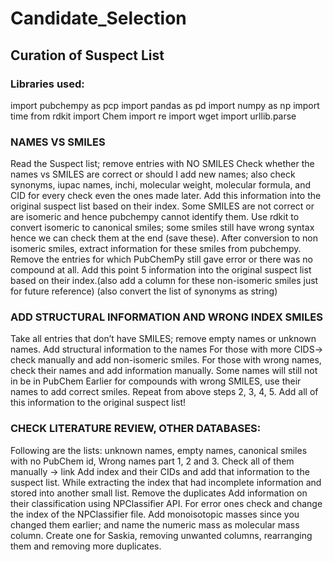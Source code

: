 # Candidate_Selection
## Curation of Suspect List
### Libraries used:
import pubchempy as pcp
import pandas as pd
import numpy as np
import time
from rdkit import Chem
import re
import wget
import urllib.parse

### NAMES VS SMILES
Read the Suspect list; remove entries with NO SMILES
Check whether the names vs SMILES are correct or should I add new names; also check synonyms, iupac names, inchi, molecular weight, molecular formula, and CID for every check even the ones made later.
Add this information into the original suspect list based on their index.
Some SMILES are not correct or are isomeric and hence pubchempy cannot identify them. Use rdkit to convert isomeric to canonical smiles; some smiles still have wrong syntax hence we can check them at the end (save these). After conversion to non isomeric smiles, extract information for these smiles from pubchempy.
Remove the entries for which PubChemPy still gave error or there was no compound at all.
Add this point 5 information into the original suspect list based on their index.(also add a column for these non-isomeric smiles just for future reference) (also convert the list of synonyms as string)

### ADD STRUCTURAL INFORMATION AND WRONG INDEX SMILES
Take all entries that don’t have SMILES; remove empty names or unknown names.
Add structural information to the names
For those with more CIDS→ check manually and add non-isomeric smiles. For those with wrong names, check their names and add information manually.
Some names will still not in be in PubChem
Earlier for compounds with wrong SMILES, use their names to add correct smiles.
Repeat from above steps 2, 3, 4, 5.
Add all of this information to the original suspect list!

### CHECK LITERATURE REVIEW, OTHER DATABASES:
Following are the lists: unknown names, empty names, canonical smiles with no PubChem id, Wrong names part 1, 2 and 3.
Check all of them manually → link
Add index and their CIDs and add that information to the suspect list. While extracting the index that had incomplete information and stored into another small list.
Remove the duplicates
Add information on their classification using NPClassifier API.
For error ones check and change the index of the NPClassifier file.
Add monoisotopic masses since you changed them earlier; and name the numeric mass as molecular mass column.
Create one for Saskia, removing unwanted columns, rearranging them and removing more duplicates.
